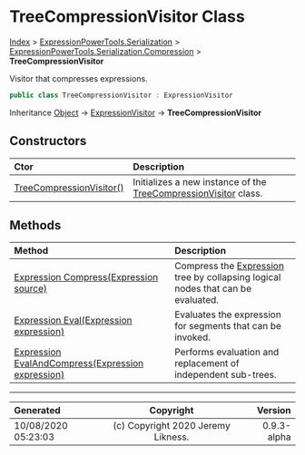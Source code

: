 ﻿# TreeCompressionVisitor Class

[Index](../index.md) > [ExpressionPowerTools.Serialization](ExpressionPowerTools.Serialization.a.md) > [ExpressionPowerTools.Serialization.Compression](ExpressionPowerTools.Serialization.Compression.n.md) > **TreeCompressionVisitor**

Visitor that compresses expressions.

```csharp
public class TreeCompressionVisitor : ExpressionVisitor
```

Inheritance [Object](https://docs.microsoft.com/dotnet/api/system.object) → [ExpressionVisitor](https://docs.microsoft.com/dotnet/api/system.linq.expressions.expressionvisitor) → **TreeCompressionVisitor**

## Constructors

| Ctor | Description |
| :-- | :-- |
| [TreeCompressionVisitor()](ExpressionPowerTools.Serialization.Compression.TreeCompressionVisitor.ctor.md#treecompressionvisitor) | Initializes a new instance of the [TreeCompressionVisitor](ExpressionPowerTools.Serialization.Compression.TreeCompressionVisitor.cs.md) class. |
## Methods

| Method | Description |
| :-- | :-- |
| [Expression Compress(Expression source)](ExpressionPowerTools.Serialization.Compression.TreeCompressionVisitor.Compress.m.md) | Compress the [Expression](https://docs.microsoft.com/dotnet/api/system.linq.expressions.expression) tree by collapsing logical nodes that            can be evaluated. |
| [Expression Eval(Expression expression)](ExpressionPowerTools.Serialization.Compression.TreeCompressionVisitor.Eval.m.md) | Evaluates the expression for segments that can be invoked. |
| [Expression EvalAndCompress(Expression expression)](ExpressionPowerTools.Serialization.Compression.TreeCompressionVisitor.EvalAndCompress.m.md) | Performs evaluation and replacement of independent sub-trees. |

---

| Generated | Copyright | Version |
| :-- | :-: | --: |
| 10/08/2020 05:23:03 | (c) Copyright 2020 Jeremy Likness. | 0.9.3-alpha |
